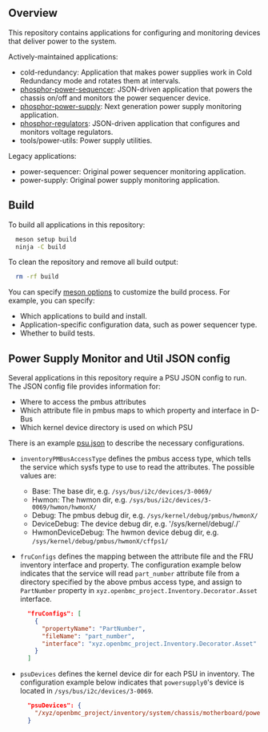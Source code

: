 ## Overview

This repository contains applications for configuring and monitoring devices
that deliver power to the system.

Actively-maintained applications:

- cold-redundancy: Application that makes power supplies work in Cold Redundancy
  mode and rotates them at intervals.
- [phosphor-power-sequencer](phosphor-power-sequencer/README.md): JSON-driven
  application that powers the chassis on/off and monitors the power sequencer
  device.
- [phosphor-power-supply](phosphor-power-supply/README.md): Next generation
  power supply monitoring application.
- [phosphor-regulators](phosphor-regulators/README.md): JSON-driven application
  that configures and monitors voltage regulators.
- tools/power-utils: Power supply utilities.

Legacy applications:

- power-sequencer: Original power sequencer monitoring application.
- power-supply: Original power supply monitoring application.

## Build

To build all applications in this repository:

```sh
  meson setup build
  ninja -C build
```

To clean the repository and remove all build output:

```sh
  rm -rf build
```

You can specify [meson options](meson.options) to customize the build process.
For example, you can specify:

- Which applications to build and install.
- Application-specific configuration data, such as power sequencer type.
- Whether to build tests.

## Power Supply Monitor and Util JSON config

Several applications in this repository require a PSU JSON config to run. The
JSON config file provides information for:

- Where to access the pmbus attributes
- Which attribute file in pmbus maps to which property and interface in D-Bus
- Which kernel device directory is used on which PSU

There is an example [psu.json](example/psu.json) to describe the necessary
configurations.

- `inventoryPMBusAccessType` defines the pmbus access type, which tells the
  service which sysfs type to use to read the attributes. The possible values
  are:
  - Base: The base dir, e.g. `/sys/bus/i2c/devices/3-0069/`
  - Hwmon: The hwmon dir, e.g. `/sys/bus/i2c/devices/3-0069/hwmon/hwmonX/`
  - Debug: The pmbus debug dir, e.g. `/sys/kernel/debug/pmbus/hwmonX/`
  - DeviceDebug: The device debug dir, e.g.
    '/sys/kernel/debug/<driver>.<instance>/`
  - HwmonDeviceDebug: The hwmon device debug dir, e.g.
    `/sys/kernel/debug/pmbus/hwmonX/cffps1/`
- `fruConfigs` defines the mapping between the attribute file and the FRU
  inventory interface and property. The configuration example below indicates
  that the service will read `part_number` attribute file from a directory
  specified by the above pmbus access type, and assign to `PartNumber` property
  in `xyz.openbmc_project.Inventory.Decorator.Asset` interface.

  ```json
    "fruConfigs": [
      {
        "propertyName": "PartNumber",
        "fileName": "part_number",
        "interface": "xyz.openbmc_project.Inventory.Decorator.Asset"
      }
    ]
  ```

- `psuDevices` defines the kernel device dir for each PSU in inventory. The
  configuration example below indicates that `powersupply0`'s device is located
  in `/sys/bus/i2c/devices/3-0069`.

  ```json
    "psuDevices": {
      "/xyz/openbmc_project/inventory/system/chassis/motherboard/powersupply0" : "/sys/bus/i2c/devices/3-0069",
    }
  ```
